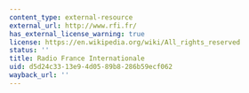 ```yaml
---
content_type: external-resource
external_url: http://www.rfi.fr/
has_external_license_warning: true
license: https://en.wikipedia.org/wiki/All_rights_reserved
status: ''
title: Radio France Internationale
uid: d5d24c33-13e9-4d05-89b8-286b59ecf062
wayback_url: ''
---
```

